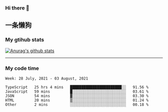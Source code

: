 ### Hi there 👋

## 一条懒狗
<!--
**kiss-me-quickly/kiss-me-quickly** is a ✨ _special_ ✨ repository because its `README.md` (this file) appears on your GitHub profile.

Here are some ideas to get you started:

- 🔭 I’m currently working on ...
- 🌱 I’m currently learning ...
- 👯 I’m looking to collaborate on ...
- 🤔 I’m looking for help with ...
- 💬 Ask me about ...
- 📫 How to reach me: ...
- 😄 Pronouns: ...
- ⚡ Fun fact: ...
-->


### My gtihub stats

[![Anurag's github stats](https://github-readme-stats.vercel.app/api?username=kiss-me-quickly)](https://github.com/anuraghazra/github-readme-stats)

***

### My code time

<!--START_SECTION:waka-->
```text
Week: 28 July, 2021 - 03 August, 2021

TypeScript   25 hrs 4 mins   ███████████████████████░░   91.56 % 
JavaScript   59 mins         █░░░░░░░░░░░░░░░░░░░░░░░░   03.61 % 
JSON         54 mins         ▓░░░░░░░░░░░░░░░░░░░░░░░░   03.30 % 
HTML         20 mins         ▒░░░░░░░░░░░░░░░░░░░░░░░░   01.24 % 
Other        2 mins          ░░░░░░░░░░░░░░░░░░░░░░░░░   00.18 % 
```
<!--END_SECTION:waka-->
